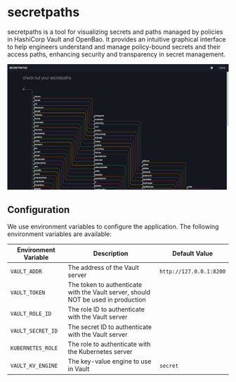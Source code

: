 # secretpaths

secretpaths is a tool for visualizing secrets and paths managed by policies in HashiCorp Vault and OpenBao. 
It provides an intuitive graphical interface to help engineers understand and manage policy-bound secrets and 
their access paths, enhancing security and transparency in secret management.

![show_paths_ui.png](./docs/images/show_paths_ui.png)


## Configuration

We use environment variables to configure the application. The following environment variables are available:

| Environment Variable | Description                                                                       | Default Value           |
|----------------------|-----------------------------------------------------------------------------------|-------------------------|
| `VAULT_ADDR`         | The address of the Vault server                                                   | `http://127.0.0.1:8200` |
| `VAULT_TOKEN`        | The token to authenticate with the Vault server, should NOT be used in production |                         |
| `VAULT_ROLE_ID`      | The role ID to authenticate with the Vault server                                 |                         |
| `VAULT_SECRET_ID`    | The secret ID to authenticate with the Vault server                               |                         |
| `KUBERNETES_ROLE`    | The role to authenticate with the Kubernetes server                               |                         |
| `VAULT_KV_ENGINE`    | The key-value engine to use in Vault                                              | `secret`                |